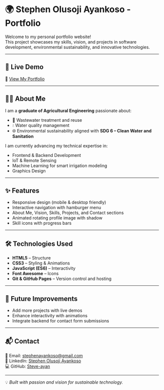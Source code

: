 # 🌍 Stephen Olusoji Ayankoso - Portfolio

Welcome to my personal portfolio website!  
This project showcases my skills, vision, and projects in software development, environmental sustainability, and innovative technologies.

---

## 🚀 Live Demo  
🔗 [View My Portfolio](https://steve-ayan.github.io/Stephen-Olusoji-Ayankoso---Portfolio/)

---

## 👨‍💻 About Me  
I am a **graduate of Agricultural Engineering** passionate about:  
- 🌱 Wastewater treatment and reuse  
- 💧 Water quality management  
- 🌐 Environmental sustainability aligned with **SDG 6 – Clean Water and Sanitation**  

I am currently advancing my technical expertise in:  
- Frontend & Backend Development  
- IoT & Remote Sensing  
- Machine Learning for smart irrigation modeling  
- Graphics Design  

---

## ✨ Features  
- Responsive design (mobile & desktop friendly)  
- Interactive navigation with hamburger menu  
- About Me, Vision, Skills, Projects, and Contact sections  
- Animated rotating profile image with shadow  
- Skill icons with progress bars  

---

## 🛠️ Technologies Used  
- **HTML5** – Structure  
- **CSS3** – Styling & Animations  
- **JavaScript (ES6)** – Interactivity  
- **Font Awesome** – Icons  
- **Git & GitHub Pages** – Version control and hosting  

---

## 📌 Future Improvements  
- Add more projects with live demos  
- Enhance interactivity with animations  
- Integrate backend for contact form submissions  

---

## 📬 Contact  
📧 Email: stephenayankoso@gmail.com  
🔗 LinkedIn: [Stephen Olusoji Ayankoso](https://www.linkedin.com/in/stephen-ayankoso)  
💻 GitHub: [Steve-ayan](https://github.com/Steve-ayan)

---
💡 *Built with passion and vision for sustainable technology.*

